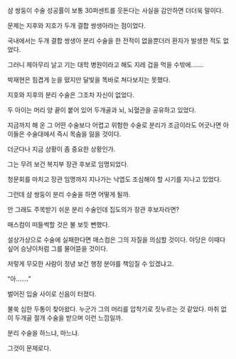 샴 쌍둥이 수술 성공률이 보통 30퍼센트를 웃돈다는 사실을 감안하면 더더욱 말이다.

문제는 지후와 지호가 두개 결합 쌍생아라는 점이었다.

국내에서는 두개 결합 쌍생아 분리 수술을 한 전적이 없을뿐더러 환자가 발생한 적도 없었다.

그러니 제아무리 날고 기는 대학 병원이라고 해도 지레 겁을 먹을 수밖에…….

박재현은 힘겹게 눈을 떴지만 달빛을 똑바로 쳐다보지는 못했다.

지호와 지후의 분리 수술은 그조차 자신이 없었다.

두 아이는 머리 양 끝이 붙어 있어 두개골과 뇌, 뇌혈관을 공유하고 있었다.

지금까지 해 온 그 어떤 수술보다 어렵고 위험한 수술로 분리가 조금이라도 어긋나면 아이들은 수술대에서 즉시 목숨을 잃을 것이다.

더군다나 지금 상황이 좀 중요한 상황인가.

그는 무려 보건 복지부 장관 후보로 임명되었다.

청문회를 마치고 장관 임명까지 지나가는 낙엽도 조심해야 할 시기를 지나고 있었다.

그런데 샴 쌍둥이 분리 수술을 하면 어떻게 될까.

안 그래도 주목받기 쉬운 분리 수술인데 집도의가 장관 후보자라면?

매스컴이 떠들썩할 것은 불 보듯 뻔했다.

설상가상으로 수술에 실패한다면 매스컴은 그의 자질을 의심할 것이다. 야당은 이때다 싶어 승냥이처럼 그를 물어뜯을 것이다.

저렇게 무모한 사람이 정녕 보건 행정 분야를 책임질 수 있겠냐고.

“아…….”

벌어진 입술 사이로 신음이 터졌다.

불쑥 심한 두통이 찾아왔다. 누군가 그의 머리를 압착기로 짓누르는 것 같았다. 마취 없이 두개골 절개 수술을 받으며 이런 느낌일까.

분리 수술을 하느냐, 마느냐.

그것이 문제로다.